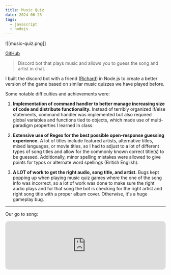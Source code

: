 ```yaml
---
title: Music Quiz
date: 2024-06-25
tags:
  - javascript
  - nodejs
---
```

![[music-quiz.png]]

[GitHub](https://github.com/fetf/music-quiz)

> Discord bot that plays music and allows you to guess the song and artist in chat.

I built the discord bot with a friend ([Richard](https://github.com/RichardSba)) in Node.js to create a better version of the game based on similar music quizzes we have played before.

Some notable difficulties and achievements were:

1. **Implementation of command handler to better manage increasing size of code and distribute functionality.** Instead of terribly organized if/else statements, command handler was implemented but also required global variables and functions tied to objects, which made use of multi-paradigm properties I learned in class.

2. **Extensive use of Regex for the best possible open-response guessing experience.** A lot of titles include featured artists, alternative titles, mixed languages, or movie titles, so I had to adjust to a lot of different types of song titles and allow for the commonly known correct title(s) to be guessed. Additionally, minor spelling mistakes were allowed to give points for typos or alternate word spellings (British English).

3. **A LOT of work to get the right audio, song title, and artist.** Bugs kept popping up when playing music quiz games where the one of the song info was incorrect, so a lot of work was done to make sure the right audio plays and for that song the bot is checking for the right artist and right song title with a proper album cover. Otherwise, it's a huge gameplay bug.

---
Our go to song:
<iframe style="border-radius:11px" src="https://open.spotify.com/embed/track/1000nHvUdawXuUHgBod4Wv?utm_source=generator" width="100%" height="152" frameBorder="0" allowfullscreen="" allow="autoplay; clipboard-write; fullscreen; picture-in-picture" loading="lazy"></iframe>